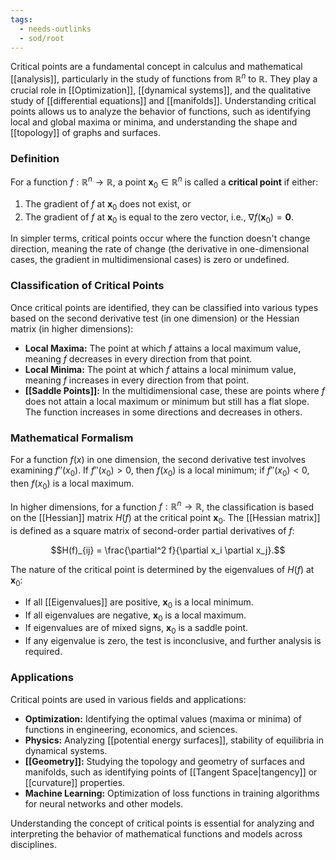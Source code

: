 ```yaml
---
tags:
  - needs-outlinks
  - sod/root
---
```

Critical points are a fundamental concept in calculus and mathematical [[analysis]], particularly in the study of functions from $\mathbb{R}^n$ to $\mathbb{R}$. They play a crucial role in [[Optimization]], [[dynamical systems]], and the qualitative study of [[differential equations]] and [[manifolds]]. Understanding critical points allows us to analyze the behavior of functions, such as identifying local and global maxima or minima, and understanding the shape and [[topology]] of graphs and surfaces.

### Definition

For a function $f: \mathbb{R}^n \rightarrow \mathbb{R}$, a point $\mathbf{x}_0 \in \mathbb{R}^n$ is called a **critical point** if either:

1. The gradient of $f$ at $\mathbf{x}_0$ does not exist, or
2. The gradient of $f$ at $\mathbf{x}_0$ is equal to the zero vector, i.e., $\nabla f(\mathbf{x}_0) = \mathbf{0}$.

In simpler terms, critical points occur where the function doesn't change direction, meaning the rate of change (the derivative in one-dimensional cases, the gradient in multidimensional cases) is zero or undefined. 

### Classification of Critical Points

Once critical points are identified, they can be classified into various types based on the second derivative test (in one dimension) or the Hessian matrix (in higher dimensions):

- **Local Maxima:** The point at which $f$ attains a local maximum value, meaning $f$ decreases in every direction from that point.
- **Local Minima:** The point at which $f$ attains a local minimum value, meaning $f$ increases in every direction from that point.
- **[[Saddle Points]]:** In the multidimensional case, these are points where $f$ does not attain a local maximum or minimum but still has a flat slope. The function increases in some directions and decreases in others.

### Mathematical Formalism

For a function $f(x)$ in one dimension, the second derivative test involves examining $f''(x_0)$. If $f''(x_0) > 0$, then $f(x_0)$ is a local minimum; if $f''(x_0) < 0$, then $f(x_0)$ is a local maximum.

In higher dimensions, for a function $f: \mathbb{R}^n \rightarrow \mathbb{R}$, the classification is based on the [[Hessian]] matrix $H(f)$ at the critical point $\mathbf{x}_0$. The [[Hessian matrix]] is defined as a square matrix of second-order partial derivatives of $f$:

$$H(f)_{ij} = \frac{\partial^2 f}{\partial x_i \partial x_j}.$$

The nature of the critical point is determined by the eigenvalues of $H(f)$ at $\mathbf{x}_0$:

- If all [[Eigenvalues]] are positive, $\mathbf{x}_0$ is a local minimum.
- If all eigenvalues are negative, $\mathbf{x}_0$ is a local maximum.
- If eigenvalues are of mixed signs, $\mathbf{x}_0$ is a saddle point.
- If any eigenvalue is zero, the test is inconclusive, and further analysis is required.

### Applications

Critical points are used in various fields and applications:

- **Optimization:** Identifying the optimal values (maxima or minima) of functions in engineering, economics, and sciences.
- **Physics:** Analyzing [[potential energy surfaces]], stability of equilibria in dynamical systems.
- **[[Geometry]]:** Studying the topology and geometry of surfaces and manifolds, such as identifying points of [[Tangent Space|tangency]] or [[curvature]] properties.
- **Machine Learning:** Optimization of loss functions in training algorithms for neural networks and other models.

Understanding the concept of critical points is essential for analyzing and interpreting the behavior of mathematical functions and models across disciplines.